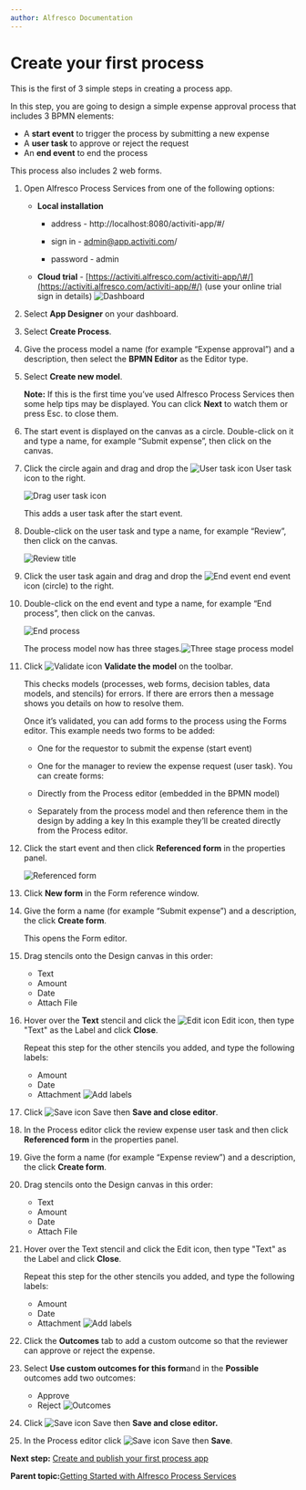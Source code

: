 ```yaml
---
author: Alfresco Documentation
---
```


# Create your first process

This is the first of 3 simple steps in creating a process app.

In this step, you are going to design a simple expense approval process that includes 3 BPMN elements:

-   A **start event** to trigger the process by submitting a new expense
-   A **user task** to approve or reject the request
-   An **end event** to end the process

This process also includes 2 web forms.

1.  Open Alfresco Process Services from one of the following options:

    -   **Local installation**

        - address - http://localhost:8080/activiti-app/\#/

        - sign in - admin@app.activiti.com/

        - password - admin

    -   **Cloud trial** - [https://activiti.alfresco.com/activiti-app/\#/](https://activiti.alfresco.com/activiti-app/#/) \(use your online trial sign in details\)
    ![Dashboard](../images/gs-dashboard.png)

2.  Select **App Designer** on your dashboard.

3.  Select **Create Process**.

4.  Give the process model a name \(for example “Expense approval”\) and a description, then select the **BPMN Editor** as the Editor type.

5.  Select **Create new model**.

    **Note:** If this is the first time you’ve used Alfresco Process Services then some help tips may be displayed. You can click **Next** to watch them or press Esc. to close them.

6.  The start event is displayed on the canvas as a circle. Double-click on it and type a name, for example “Submit expense”, then click on the canvas.

7.  Click the circle again and drag and drop the ![User task icon](../images/gs-ico-user-task.png) User task icon to the right.

    ![Drag user task icon](../images/gs-drag-user-task.png)

    This adds a user task after the start event.

8.  Double-click on the user task and type a name, for example “Review”, then click on the canvas.

    ![Review title](../images/gs-review.png)

9.  Click the user task again and drag and drop the ![End event](../images/gs-end-event.png) end event icon \(circle\) to the right.

10. Double-click on the end event and type a name, for example “End process”, then click on the canvas.

    ![End process](../images/gs-end-process.png)

    The process model now has three stages.![Three stage process model](../images/gs-three-stages.png)

11. Click ![Validate icon](../images/gs-ico-validate.png) **Validate the model** on the toolbar.

    This checks models \(processes, web forms, decision tables, data models, and stencils\) for errors. If there are errors then a message shows you details on how to resolve them.

    Once it’s validated, you can add forms to the process using the Forms editor. This example needs two forms to be added:

    -   One for the requestor to submit the expense \(start event\)
    -   One for the manager to review the expense request \(user task\).
    You can create forms:

    -   Directly from the Process editor \(embedded in the BPMN model\)
    -   Separately from the process model and then reference them in the design by adding a key
    In this example they’ll be created directly from the Process editor.

12. Click the start event and then click **Referenced form** in the properties panel.

    ![Referenced form](../images/gs-submit-expense.png)

13. Click **New form** in the Form reference window.

14. Give the form a name \(for example “Submit expense”\) and a description, the click **Create form**.

    This opens the Form editor.

15. Drag stencils onto the Design canvas in this order:

    -   Text
    -   Amount
    -   Date
    -   Attach File
16. Hover over the **Text** stencil and click the ![Edit icon](../images/gs-ico-edit.png) Edit icon, then type "Text" as the Label and click **Close**.

    Repeat this step for the other stencils you added, and type the following labels:

    -   Amount
    -   Date
    -   Attachment
    ![Add labels](../images/gs-add-labels.png)

17. Click ![Save icon](../images/gs-ico-save.png) Save then **Save and close editor**.

18. In the Process editor click the review expense user task and then click **Referenced form** in the properties panel.

19. Give the form a name \(for example “Expense review”\) and a description, the click **Create form**.

20. Drag stencils onto the Design canvas in this order:

    -   Text
    -   Amount
    -   Date
    -   Attach File
21. Hover over the Text stencil and click the Edit icon, then type "Text" as the Label and click **Close**.

    Repeat this step for the other stencils you added, and type the following labels:

    -   Amount
    -   Date
    -   Attachment
    ![Add labels](../images/gs-add-labels2.png)

22. Click the **Outcomes** tab to add a custom outcome so that the reviewer can approve or reject the expense.

23. Select **Use custom outcomes for this form**and in the **Possible** outcomes add two outcomes:

    -   Approve
    -   Reject
    ![Outcomes](../images/gs-outcomes.png)

24. Click ![Save icon](../images/gs-ico-save.png) Save then **Save and close editor.**

25. In the Process editor click ![Save icon](../images/gs-ico-save.png) Save then **Save**.


**Next step:** [Create and publish your first process app](gs-create-publish.md)

**Parent topic:**[Getting Started with Alfresco Process Services](../topics/getting-started.md)

